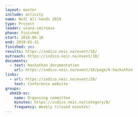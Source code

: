 ```yaml
---
layout: master
include: activity
name: NeIC All-hands 2019
type: Project
leader: oxana-smirnova
phase: Finished
start: 2018-06-18
end: 2019-01-31
finished: yes
results: https://indico.neic.no/event/10/
outreach: https://indico.neic.no/event/10/
documents:
  - text: Hackathon documentation
    url: https://indico.neic.no/event/10/page/6-hackathon
links:
  - url: https://indico.neic.no/event/10/
    text: Conference website
groups:
  ahm19-oc:
    name: Organsing committee
    minutes: https://indico.neic.no/category/8/
    frequency: Weekly (closed minutes)
---
```

